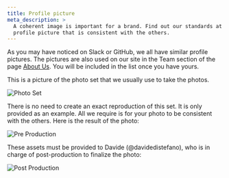 ```yaml
---
title: Profile picture
meta_description: >
  A coherent image is important for a brand. Find out our standards at Nebulab for creating a
  profile picture that is consistent with the others.
---
```


As you may have noticed on Slack or GitHub, we all have similar profile pictures. The pictures are
also used on our site in the Team section of the page [About Us](https://nebulab.com/about-us/).
You will be included in the list once you have yours.

This is a picture of the photo set that we usually use to take the photos.

![Photo Set](set.jpg)

There is no need to create an exact reproduction of this set. It is only provided as an example. All
we require is for your photo to be consistent with the others. Here is the result of the photo:

![Pre Production](pre-production.jpg)

These assets must be provided to Davide (@davidedistefano), who is in charge of post-production to finalize the photo:

![Post Production](post-production.jpg)
